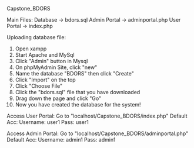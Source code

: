 Capstone_BDORS


Main Files:
   Database -> bdors.sql
   Admin Portal -> adminportal.php
   User Portal -> index.php



Uploading database file:
1. Open xampp
2. Start Apache and MySql
3. Click "Admin" button in Mysql
4. On phpMyAdmin Site, click "new"
5. Name the database "BDORS" then click "Create"
6. Click "Import" on the top
7. Click "Choose File"
8. Click the "bdors.sql" file that you have downloaded
9. Drag down the page and click "Go"
10. Now you have created the database for the system! 



Access User Portal:
    Go to "localhost/Capstone_BDORS/index.php"
    Default Acc: 
       Username: user1
       Pass: user1
    

Access Admin Portal:
    Go to "localhost/Capstone_BDORS/adminportal.php"
    Default Acc: 
       Username: admin1
       Pass: admin1

